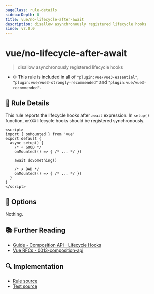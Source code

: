 ```yaml
---
pageClass: rule-details
sidebarDepth: 0
title: vue/no-lifecycle-after-await
description: disallow asynchronously registered lifecycle hooks
since: v7.0.0
---
```

# vue/no-lifecycle-after-await
> disallow asynchronously registered lifecycle hooks

- :gear: This rule is included in all of `"plugin:vue/vue3-essential"`, `"plugin:vue/vue3-strongly-recommended"` and `"plugin:vue/vue3-recommended"`.

## :book: Rule Details

This rule reports the lifecycle hooks after `await` expression.
In `setup()` function, `onXXX` lifecycle hooks should be registered synchronously.

<eslint-code-block :rules="{'vue/no-lifecycle-after-await': ['error']}">

```vue
<script>
import { onMounted } from 'vue'
export default {
  async setup() {
    /* ✓ GOOD */
    onMounted(() => { /* ... */ })

    await doSomething()

    /* ✗ BAD */
    onMounted(() => { /* ... */ })
  }
}
</script>
```

</eslint-code-block>

## :wrench: Options

Nothing.

## :books: Further Reading

- [Guide - Composition API - Lifecycle Hooks](https://v3.vuejs.org/guide/composition-api-lifecycle-hooks.html)
- [Vue RFCs - 0013-composition-api](https://github.com/vuejs/rfcs/blob/master/active-rfcs/0013-composition-api.md)

## :mag: Implementation

- [Rule source](https://github.com/vuejs/eslint-plugin-vue/blob/master/lib/rules/no-lifecycle-after-await.js)
- [Test source](https://github.com/vuejs/eslint-plugin-vue/blob/master/tests/lib/rules/no-lifecycle-after-await.js)
